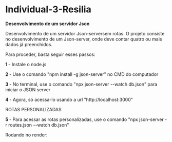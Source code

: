 # Individual-3-Resilia

<strong>Desenvolvimento de um servidor Json</strong>

Desenvolvimento de um servidor Json-serversem rotas. O projeto consiste no desenvolvimento de um Json-server, onde deve contar quatro ou mais dados já preenchidos.

Para proceder, basta seguir esses passos: 

<strong>1 </strong>- Instale o node.js

<strong>2 </strong>- Use o comando "npm install -g json-server" no CMD do computador

<strong>3 </strong>- No terminal, use o comando "npx json-server --watch db.json" para iniciar o JSON server

<strong>4 </strong>- Agora, só acessa-lo usando a url "http://localhost:3000"

ROTAS PERSONALIZADAS

<strong>5 </strong>- Para acessar as rotas personalizadas, use o comando "npx json-server -r routes.json --watch db.json"

Rodando no render:
